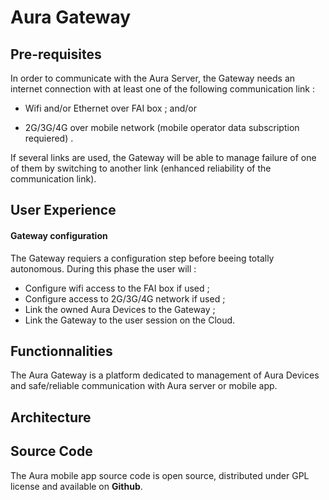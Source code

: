 # Aura Gateway

## Pre-requisites

In order to communicate with the Aura Server, the Gateway needs an internet connection with at least one of the following communication link :

* Wifi and/or Ethernet over FAI box ; and/or

* 2G/3G/4G over mobile network \(mobile operator data subscription requiered\) .

If several links are used, the Gateway will be able to manage failure of one of them by switching to another link \(enhanced reliability of the communication link\).

## User Experience

#### Gateway configuration

The Gateway requiers a configuration step before beeing totally autonomous. During this phase the user will :

* Configure wifi access to the FAI box if used ;
* Configure access to 2G/3G/4G network if used ;
* Link the owned Aura Devices to the Gateway ;
* Link the Gateway to the user session on the Cloud. 

## Functionnalities

The Aura Gateway is a platform dedicated to management of Aura Devices and safe/reliable communication with Aura server or mobile app.

## Architecture



## Source Code

The Aura mobile app source code is open source, distributed under GPL license and available on **Github**.




